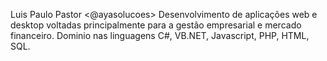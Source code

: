Luis Paulo Pastor <@ayasolucoes>
Desenvolvimento de aplicações web e desktop voltadas principalmente para a gestão empresarial e mercado financeiro.
Dominio nas linguagens C#, VB.NET, Javascript, PHP, HTML, SQL.
